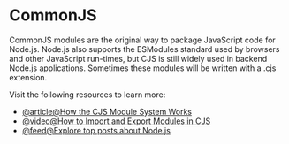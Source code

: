 # CommonJS

CommonJS modules are the original way to package JavaScript code for Node.js. Node.js also supports the ESModules standard used by browsers and other JavaScript run-times, but CJS is still widely used in backend Node.js applications. Sometimes these modules will be written with a .cjs extension.

Visit the following resources to learn more:

- [@article@How the CJS Module System Works](https://blog.risingstack.com/node-js-at-scale-module-system-commonjs-require/)
- [@video@How to Import and Export Modules in CJS](https://www.youtube.com/watch?v=XTND4rjATXA)
- [@feed@Explore top posts about Node.js](https://app.daily.dev/tags/nodejs?ref=roadmapsh)
